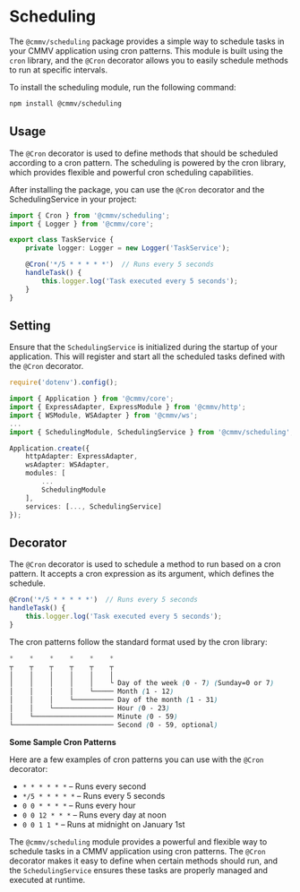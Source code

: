 # Scheduling 

The ``@cmmv/scheduling`` package provides a simple way to schedule tasks in your CMMV application using cron patterns. This module is built using the ``cron`` library, and the ``@Cron`` decorator allows you to easily schedule methods to run at specific intervals.

To install the scheduling module, run the following command:

```bash
npm install @cmmv/scheduling
```

## Usage

The ``@Cron`` decorator is used to define methods that should be scheduled according to a cron pattern. The scheduling is powered by the cron library, which provides flexible and powerful cron scheduling capabilities.

After installing the package, you can use the ``@Cron`` decorator and the SchedulingService in your project:

```typescript
import { Cron } from '@cmmv/scheduling';
import { Logger } from '@cmmv/core';

export class TaskService {
    private logger: Logger = new Logger('TaskService');

    @Cron('*/5 * * * * *')  // Runs every 5 seconds
    handleTask() {
        this.logger.log('Task executed every 5 seconds');
    }
}
```

## Setting

Ensure that the ``SchedulingService`` is initialized during the startup of your application. This will register and start all the scheduled tasks defined with the ``@Cron`` decorator.

```typescript
require('dotenv').config();

import { Application } from '@cmmv/core';
import { ExpressAdapter, ExpressModule } from '@cmmv/http';
import { WSModule, WSAdapter } from '@cmmv/ws';
...
import { SchedulingModule, SchedulingService } from '@cmmv/scheduling';

Application.create({
    httpAdapter: ExpressAdapter,
    wsAdapter: WSAdapter,
    modules: [
        ...
        SchedulingModule
    ],
    services: [..., SchedulingService]
});
```

## Decorator

The ``@Cron`` decorator is used to schedule a method to run based on a cron pattern. It accepts a cron expression as its argument, which defines the schedule.

```typescript
@Cron('*/5 * * * * *')  // Runs every 5 seconds
handleTask() {
    this.logger.log('Task executed every 5 seconds');
}
```

The cron patterns follow the standard format used by the cron library:

```scss
*    *    *    *    *    *
┬    ┬    ┬    ┬    ┬    ┬
│    │    │    │    │    │
│    │    │    │    │    └ Day of the week (0 - 7) (Sunday=0 or 7)
│    │    │    │    └───── Month (1 - 12)
│    │    │    └────────── Day of the month (1 - 31)
│    │    └─────────────── Hour (0 - 23)
│    └──────────────────── Minute (0 - 59)
└───────────────────────── Second (0 - 59, optional)
```

**Some Sample Cron Patterns**

Here are a few examples of cron patterns you can use with the ``@Cron`` decorator:

* ``* * * * * *`` – Runs every second
* ``*/5 * * * * *`` – Runs every 5 seconds
* ``0 0 * * * *`` – Runs every hour
* ``0 0 12 * * *`` – Runs every day at noon
* ``0 0 1 1 *`` – Runs at midnight on January 1st

The ``@cmmv/scheduling`` module provides a powerful and flexible way to schedule tasks in a CMMV application using cron patterns. The ``@Cron`` decorator makes it easy to define when certain methods should run, and the ``SchedulingService`` ensures these tasks are properly managed and executed at runtime.